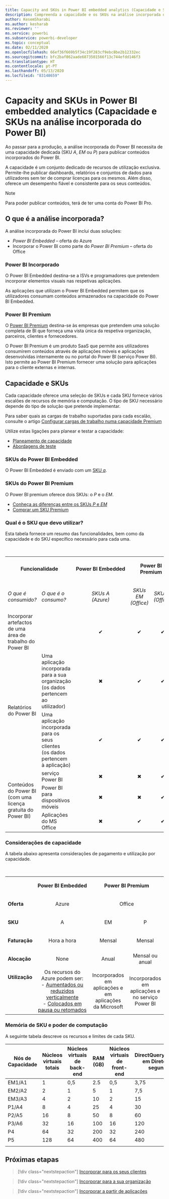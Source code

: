 ```yaml
---
title: Capacity and SKUs in Power BI embedded analytics (Capacidade e SKUs na análise incorporada do Power BI)
description: Compreenda a capacidade e os SKUs na análise incorporada do Power BI.
author: KesemSharabi
ms.author: kesharab
ms.reviewer: ''
ms.service: powerbi
ms.subservice: powerbi-developer
ms.topic: conceptual
ms.date: 02/11/2020
ms.openlocfilehash: 66ef36f669b5f34c19f283cf9ebc8be2b12332ec
ms.sourcegitcommit: bfc2baf862aade6873501566f13c744efdd146f3
ms.translationtype: HT
ms.contentlocale: pt-PT
ms.lasthandoff: 05/13/2020
ms.locfileid: "83148659"
---
```

# <a name="capacity-and-skus-in-power-bi-embedded-analytics"></a>Capacity and SKUs in Power BI embedded analytics (Capacidade e SKUs na análise incorporada do Power BI)

Ao passar para a produção, a análise incorporada do Power BI necessita de uma capacidade dedicada (SKU *A*, *EM* ou *P*) para publicar conteúdos incorporados do Power BI.

A capacidade é um conjunto dedicado de recursos de utilização exclusiva. Permite-lhe publicar dashboards, relatórios e conjuntos de dados para utilizadores sem ter de comprar licenças para os mesmos. Além disso, oferece um desempenho fiável e consistente para os seus conteúdos.

>[!NOTE]
>Para poder publicar conteúdos, terá de ter uma conta do Power BI Pro.

## <a name="what-is-embedded-analytics"></a>O que é a análise incorporada?

A análise incorporada do Power BI inclui duas soluções:
* *Power BI Embedded* – oferta do Azure
* Incorporar o Power BI como parte do *Power BI Premium* – oferta do Office

### <a name="power-bi-embedded"></a>Power BI Incorporado

O Power BI Embedded destina-se a ISVs e programadores que pretendem incorporar elementos visuais nas respetivas aplicações.

As aplicações que utilizam o Power BI Embedded permitem que os utilizadores consumam conteúdos armazenados na capacidade do Power BI Embedded.

### <a name="power-bi-premium"></a>Power BI Premium

O [Power BI Premium](../../admin/service-premium-what-is.md) destina-se às empresas que pretendem uma solução completa de BI que forneça uma vista única da respetiva organização, parceiros, clientes e fornecedores.

O Power BI Premium é um produto SaaS que permite aos utilizadores consumirem conteúdos através de aplicações móveis e aplicações desenvolvidas internamente ou no portal do Power BI (serviço Power BI). Isto permite ao Power BI Premium fornecer uma solução para aplicações para o cliente externas e internas.

## <a name="capacity-and-skus"></a>Capacidade e SKUs

Cada capacidade oferece uma seleção de SKUs e cada SKU fornece vários escalões de recursos de memória e computação. O tipo de SKU necessário depende do tipo de solução que pretende implementar.

Para saber quais as cargas de trabalho suportadas para cada escalão, consulte o artigo [Configurar cargas de trabalho numa capacidade Premium](../../admin/service-admin-premium-workloads.md)

Utilize estas ligações para planear e testar a capacidade:
* [Planeamento de capacidade](embedded-capacity-planning.md)
* [Abordagens de teste](../../admin/service-premium-capacity-optimize.md#testing-approaches)

### <a name="power-bi-embedded-skus"></a>SKUs do Power BI Embedded

O Power BI Embedded é enviado com um [SKU *a*](../../admin/service-admin-premium-purchase.md#purchase-a-skus-for-testing-and-other-scenarios).

### <a name="power-bi-premium-skus"></a>SKUs do Power BI Premium

O Power BI premium oferece dois SKUs: o *P* e o *EM*.
* [Conheça as diferenças entre os SKUs *P* e *EM*](../../admin/service-premium-what-is.md#subscriptions-and-licensing)
* [Comprar um SKU Premium](../../admin/service-admin-premium-purchase.md)

### <a name="which-sku-should-i-use"></a>Qual é o SKU que devo utilizar?

Esta tabela fornece um resumo das funcionalidades, bem como da capacidade e do SKU específico necessário para cada uma. 

</br>
<table>
<col width="20%">
<col width="20%">
<col width="20%">
<col width="20%">
<col width="20%">
<tbody>
<tr>
<td style="text-align: center"; colspan="2"><p><b>Funcionalidade</b></p></td>
<td style="text-align: center">
<p><b>Power BI Embedded</b></p>
</td>
<td style="text-align: center"; colspan="2">
<p><b>Power BI Premium</b></p>
</td>
</tr>
<tr>
<td><p><em>O que é consumido?</em><p></td>
<td><p><em>O que é o consumo?</em><p></td>
<td style="text-align: center"><p><em> SKUs A</br>(Azure)</em></p></td>
<td style="text-align: center"><p><em>SKUs EM</br>(Office)</em></p></td>
<td style="text-align: center"><p><em>SKUs P</br>(Office)</em></p></td>
</tr>
<tr>
<td>Incorporar artefactos de uma área de trabalho do Power BI</td>
<td>
</td>
<td style="text-align: center">✔</td>
<td style="text-align: center">✔</td>
<td style="text-align: center">✔</td>
</tr>
<tr>
<td rowspan="2">Relatórios do Power BI</td>
<td>Uma aplicação incorporada para a sua organização</br>(os dados pertencem ao utilizador)</td>
<td style="text-align: center">✖</td>
<td style="text-align: center">✔</td>
<td style="text-align: center">✔</td>
</tr>
<tr>
<td>Uma aplicação incorporada para os seus clientes</br>(os dados pertencem à aplicação)</td>
<td style="text-align: center">✔</td>
<td style="text-align: center">✔</td>
<td style="text-align: center">✔</td>
</tr>
<tr>
<td rowspan="3">Conteúdos do Power BI<br>(com uma licença gratuita do Power BI)</td>
<td>serviço Power BI</td>
<td style="text-align: center">✖</td>
<td style="text-align: center">✖</td>
<td style="text-align: center">✔</td>
</tr>
<tr>
<td>Power BI para dispositivos móveis</td>
<td style="text-align: center">✖</td>
<td style="text-align: center">✖</td>
<td style="text-align: center">✔</td>
</tr>
<tr>
<td>Aplicações do MS Office</td>
<td style="text-align: center">✖</td>
<td style="text-align: center">✔</td>
<td style="text-align: center">✔</td>
</tr>
</tbody>
</table>

### <a name="capacity-considerations"></a>Considerações de capacidade

A tabela abaixo apresenta considerações de pagamento e utilização por capacidade.

</br>
<table>
<tbody>
<tr>
<td></td>
<td style="text-align: center;"><p><strong>Power BI Embedded</strong></p></td>
<td style="text-align: center;" colspan="2"><p><strong>Power BI Premium</strong></p></td>
</tr>
<tr>
<td><p><strong>Oferta</strong></p></td>
<td style="text-align: center;"><p>Azure</p></td>
<td style="text-align: center;" colspan="2"><p>Office</p></td>
</tr>
<tr>
<td><p><strong>SKU</strong></p></td>
<td style="text-align: center;"><p>A</p></td>
<td style="text-align: center;"><p>EM</p></td>
<td style="text-align: center;"><p>P</p></td>
</tr>
<tr>
<td><p><strong>Faturação</strong></td>
<td style="text-align: center;">Hora a hora</td>
<td style="text-align: center;">Mensal</td>
<td style="text-align: center;">Mensal</td>
</tr>
<tr>
<td><p><strong>Alocação</strong></td>
<td style="text-align: center;">None</td>
<td style="text-align: center;">Anual</td>
<td style="text-align: center;">Mensal ou anual</td>
</tr>
<tr>
<td valign="top"><p><strong>Utilização</strong></td>
<td style="text-align: center;">Os recursos do Azure podem ser:</br>- <a href="azure-pbie-scale-capacity.md">Aumentados ou reduzidos verticalmente</a></br>- <a href="azure-pbie-pause-start.md">Colocados em pausa ou retomados</a>
</td>
<td style="text-align: center;">Incorporados em aplicações e em</br> aplicações da Microsoft</td>
<td style="text-align: center;">Incorporados em aplicações e</br> no serviço Power BI</td>
</tr>
</tbody>
</table>

### <a name="sku-memory-and-computing-power"></a>Memória de SKU e poder de computação

A seguinte tabela descreve os recursos e limites de cada SKU.

| Nós de Capacidade | Núcleos virtuais totais | Núcleos virtuais de back-end | RAM (GB) | Núcleos virtuais de front-end | DirectQuery/Ligação em Direto (por segundo) | Paralelismo de Atualização do Modelo |
| --- | --- | --- | --- | --- | --- | --- |
| EM1/A1 | 1 | 0,5 | 2.5 | 0,5 | 3,75 | 1 |
| EM2/A2 | 2 | 1 | 5 | 1 | 7,5 | 2 |
| EM3/A3 | 4 | 2 | 10 | 2 | 15 | 3 |
| P1/A4 | 8 | 4 | 25 | 4 | 30 | 6 |
| P2/A5 | 16 | 8 | 50 | 8 | 60 | 12 |
| P3/A6 | 32 | 16 | 100 | 16 | 120 | 24 |
| P4 | 64 | 32 | 200 | 32 | 240 | 48 |
| P5 | 128 | 64 | 400 | 64 | 480 | 96 |
| | | | | | | |

## <a name="next-steps"></a>Próximas etapas

> [!div class="nextstepaction"]
>[Incorporar para os seus clientes](embed-sample-for-customers.md)

> [!div class="nextstepaction"]
>[Incorporar para a sua organização](embed-sample-for-your-organization.md)

> [!div class="nextstepaction"]
> [Incorporar a partir de aplicações](embed-from-apps.md)